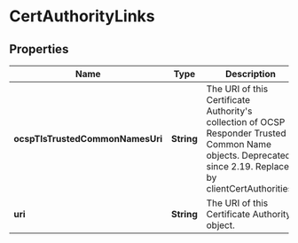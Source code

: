 

# CertAuthorityLinks


## Properties

| Name | Type | Description | Notes |
|------------ | ------------- | ------------- | -------------|
|**ocspTlsTrustedCommonNamesUri** | **String** | The URI of this Certificate Authority&#39;s collection of OCSP Responder Trusted Common Name objects. Deprecated since 2.19. Replaced by clientCertAuthorities. |  [optional] |
|**uri** | **String** | The URI of this Certificate Authority object. |  [optional] |




